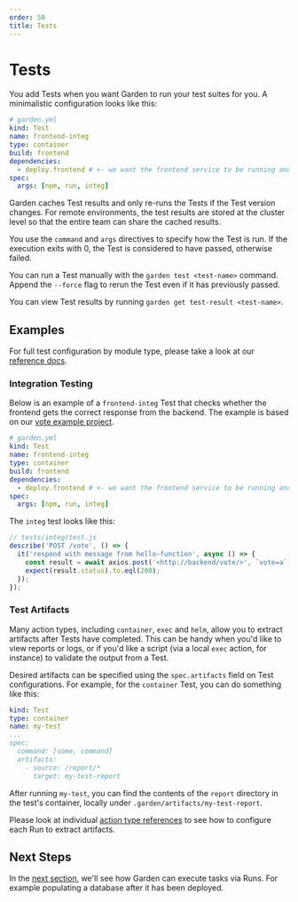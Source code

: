 ```yaml
---
order: 50
title: Tests
---
```


# Tests

You add Tests when you want Garden to run your test suites for you. A minimalistic configuration looks like this:

```yaml
# garden.yml
kind: Test
name: frontend-integ
type: container
build: frontend
dependencies:
  - deploy.frontend # <- we want the frontend service to be running and up-to-date for this test
spec:
  args: [npm, run, integ]
```

Garden caches Test results and only re-runs the Tests if the Test version changes. For remote environments, the test results are stored at the cluster level so that the entire team can share the cached results. 

You use the `command` and `args` directives to specify how the Test is run. If the execution exits with 0, the Test is considered to have passed, otherwise failed.

You can run a Test manually with the `garden test <test-name>` command. Append the `--force` flag to rerun the Test even if it has previously passed. 

You can view Test results by running `garden get test-result <test-name>`.

## Examples

For full test configuration by module type, please take a look at our [reference docs](../reference/module-types/README.md).

### Integration Testing

Below is an example of a `frontend-integ` Test that checks whether the frontend gets the correct response from the backend. The example is based on our [vote example project](../..//examples/vote/vote/garden.yml).

```yaml
# garden.yml
kind: Test
name: frontend-integ
type: container
build: frontend
dependencies:
  - deploy.frontend # <- we want the frontend service to be running and up-to-date for this test
spec:
  args: [npm, run, integ]
```

The `integ` test looks like this:

```javascript
// tests/integ/test.js
describe('POST /vote', () => {
  it('respond with message from hello-function', async () => {
    const result = await axios.post('<http://backend/vote/>', `vote=a`);
    expect(result.status).to.eql(200);
  });
});
```

### Test Artifacts

Many action types, including `container`, `exec` and `helm`, allow you to extract artifacts after Tests have completed. This can be handy when you'd like to view reports or logs, or if you'd like a script (via a local `exec` action, for instance) to validate the output from a Test.

Desired artifacts can be specified using the `spec.artifacts` field on Test configurations. For example, for the `container` Test, you can do something like this:

```yaml
kind: Test
type: container
name: my-test
...
spec:
  command: [some, command]
  artifacts:
    - source: /report/*
      target: my-test-report
```

After running `my-test`, you can find the contents of the `report` directory in the test's container, locally under `.garden/artifacts/my-test-report`.

Please look at individual [action type references](../reference/action-types/README.md) to see how to configure each Run to extract artifacts.

## Next Steps

In the [next section](./runs.md), we'll see how Garden can execute tasks via Runs. For example populating a database after it has been deployed.
